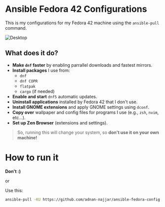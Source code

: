# Ansible Fedora 42 Configurations

This is my configurations for my Fedora 42 machine using the `ansible-pull` command.

![Desktop](https://raw.githubusercontent.com/Adnan-Najjar/ansible_personal_config/main/.github/images/Desktop.png)

## What does it do?

- **Make `dnf` faster** by enabling parrallel downloads and fastest mirrors.
- **Install packages** I use from:
  - `dnf`
  - `dnf COPR`
  - `flatpak`
  - `cargo` (if needed)
- **Enable and start** `dnf5` automatic updates.
- **Uninstall applications** installed by Fedora 42 that I don't use.
- **Install GNOME extensions** and apply GNOME settings using `dconf`.
- **Copy over** wallpaper and config files for programs I use (e.g., `zsh`, `nvim`, etc...).
- **Set up Zen Browser** (extensions and settings).

> So, running this will change your system, so **don't use it on your own machine!**

# How to run it
**Don't :)**

or 

Use this:
```bash
ansible-pull -KU https://github.com/adnan-najjar/ansible-fedora-config
```
